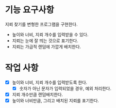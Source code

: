 # 기능 요구사항
지뢰 찾기를 변형한 프로그램을 구현한다.

- 높이와 너비, 지뢰 개수를 입력받을 수 있다.
- 지뢰는 눈에 잘 띄는 것으로 표기한다.
- 지뢰는 가급적 랜덤에 가깝게 배치한다.


# 작업 사항
- [x] 높이와 너비, 지뢰 개수를 입력받도록 한다.
  - [x] 숫자가 아닌 문자가 입력되었을 경우, 예외 처리한다.
- [X] 지뢰 개수만큼 랜덤배치한다.
- [X] 높이와 너비만큼, 그리고 배치된 지뢰를 표기한다.
